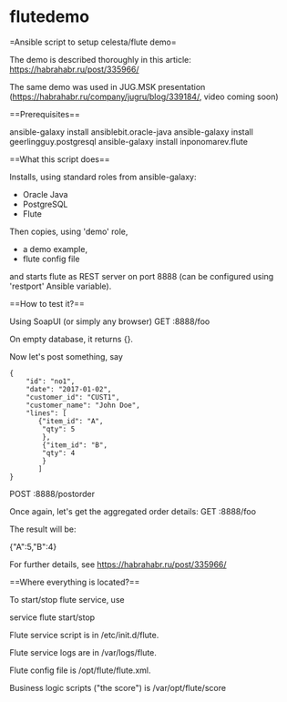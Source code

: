 # flutedemo

=Ansible script to setup celesta/flute demo= 

The demo is described thoroughly in this article: https://habrahabr.ru/post/335966/ 

The same demo was used in JUG.MSK presentation (https://habrahabr.ru/company/jugru/blog/339184/, video coming soon)


==Prerequisites==

ansible-galaxy install ansiblebit.oracle-java
ansible-galaxy install geerlingguy.postgresql
ansible-galaxy install inponomarev.flute

==What this script does==

Installs, using standard roles from ansible-galaxy: 
 - Oracle Java 
 - PostgreSQL
 - Flute
 
Then copies, using 'demo' role, 
 - a demo example,
 - flute config file

and starts flute as REST server on port 8888 (can be configured using 'restport' Ansible variable).

==How to test it?==

Using SoapUI (or simply any browser) GET <yourIP>:8888/foo 

On empty database, it returns {}.

Now let's post something, say

    {
        "id": "no1",
        "date": "2017-01-02",
        "customer_id": "CUST1",
        "customer_name": "John Doe",
        "lines": [
           {"item_id": "A",
            "qty": 5
            },
            {"item_id": "B",
            "qty": 4
            }    
           ]
    }

POST <yourIP>:8888/postorder

Once again, let's get the aggregated order details: GET <yourIP>:8888/foo

The result will be:

{"A":5,"B":4}

For further details, see https://habrahabr.ru/post/335966/
    
==Where everything is located?==

To start/stop flute service, use 
  
  service flute start/stop
  
Flute service script is in /etc/init.d/flute.
 
Flute service logs are in /var/logs/flute.

Flute config file is /opt/flute/flute.xml.

Business logic scripts ("the score") is /var/opt/flute/score